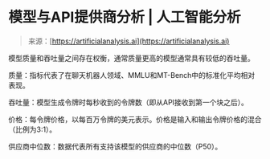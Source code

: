 <!--yml

类别：未分类

日期：2024-05-27 14:50:06

-->

# 模型与API提供商分析 | 人工智能分析

> 来源：[https://artificialanalysis.ai](https://artificialanalysis.ai)

模型质量和吞吐量之间存在权衡，通常质量更高的模型通常具有较低的吞吐量。

质量：指标代表了在聊天机器人领域、MMLU和MT-Bench中的标准化平均相对表现。

吞吐量：模型生成令牌时每秒收到的令牌数（即从API接收到第一个块之后）。

价格：每令牌价格，以每百万令牌的美元表示。价格是输入和输出令牌价格的混合（比例为3:1）。

供应商中位数：数据代表所有支持该模型的供应商的中位数（P50）。
